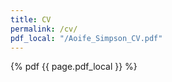 ```yaml
---
title: CV
permalink: /cv/
pdf_local: "/Aoife_Simpson_CV.pdf"
---
```

{% pdf {{ page.pdf_local }} %}

